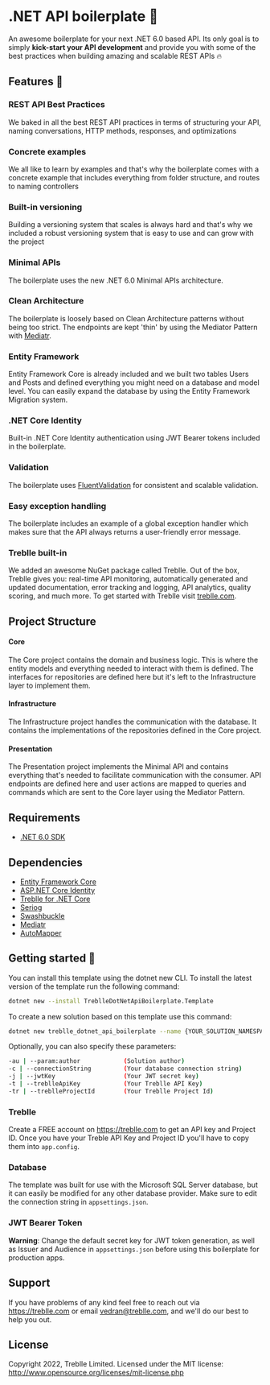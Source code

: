 # .NET API boilerplate 🚀

An awesome boilerplate for your next .NET 6.0 based API. Its only goal is to simply **kick-start your API development** and provide you with some of the best practices when building amazing and scalable REST APIs 🔥

## Features 🍭

### REST API Best Practices
We baked in all the best REST API practices in terms of structuring your API, naming conversations, HTTP methods, responses, and optimizations
	
### Concrete examples
We all like to learn by examples and that's why  the boilerplate comes with a concrete example that includes everything from folder structure, and routes to naming controllers

### Built-in versioning
Building a versioning system that scales is always hard and that's why we included a robust versioning system that is easy to use and can grow with the project</dd>

### Minimal APIs
The boilerplate uses the new .NET 6.0 Minimal APIs architecture.

### Clean Architecture
The boilerplate is loosely based on Clean Architecture patterns without being too strict. The endpoints are kept 'thin' by using the Mediator Pattern with [Mediatr](https://github.com/jbogard/MediatR).

### Entity Framework
Entity Framework Core is already included and we built two tables Users and Posts and defined everything you might need on a database and model level. You can easily expand the database by using the Entity Framework Migration system.

### .NET Core Identity
Built-in .NET Core Identity authentication using JWT Bearer tokens included in the boilerplate.

### Validation
The boilerplate uses [FluentValidation](https://github.com/FluentValidation/FluentValidation) for consistent and scalable validation.

### Easy exception handling
The boilerplate includes an example of a global exception handler which makes sure that the API always returns a user-friendly error message.

### Treblle built-in
We added an awesome NuGet package called Treblle. Out of the box, Treblle gives you: real-time API monitoring, automatically generated and updated documentation, error tracking and logging, API analytics, quality scoring, and much more. To get started with Treblle visit [treblle.com](https://treblle.com).

## Project Structure

#### **Core**
The Core project contains the domain and business logic. This is where the entity models and everything needed to interact with them is defined. The interfaces for repositories are defined here but it's left to the Infrastructure layer to implement them.

#### **Infrastructure**
The Infrastructure project handles the communication with the database. It contains the implementations of the repositories defined in the Core project.

#### **Presentation**
The Presentation project implements the Minimal API and contains everything that's needed to facilitate communication with the consumer. API endpoints are defined here and user actions are mapped to queries and commands which are sent to the Core layer using the Mediator Pattern.


## Requirements
* [.NET 6.0 SDK](https://dotnet.microsoft.com/en-us/download/dotnet/6.0)

## Dependencies

- [Entity Framework Core](https://github.com/dotnet/efcore)
- [ASP.NET Core Identity](https://github.com/dotnet/aspnetcore/tree/main/src/Identity)
- [Treblle for .NET Core](https://github.com/Treblle/treblle-net-core)
- [Seriog](https://github.com/serilog/serilog)
- [Swashbuckle](https://github.com/domaindrivendev/Swashbuckle.AspNetCore)
- [Mediatr](https://github.com/jbogard/MediatR)
- [AutoMapper](https://github.com/AutoMapper/AutoMapper)

## Getting started 🚀

You can install this template using the dotnet new CLI. To install the latest version of the template run the following command:
```bash
dotnet new --install TreblleDotNetApiBoilerplate.Template
```

To create a new solution based on this template use this command:
```bash
dotnet new treblle_dotnet_api_boilerplate --name {YOUR_SOLUTION_NAMESPACE}
```

Optionally, you can also specify these parameters:
```bash
-au | --param:author            (Solution author)
-c | --connectionString         (Your database connection string)
-j | --jwtKey                   (Your JWT secret key)
-t | --treblleApiKey            (Your Treblle API Key)
-tr | --treblleProjectId        (Your Treblle Project Id)
```

### Treblle

Create a FREE account on https://treblle.com to get an API key and Project ID.
Once you have your Treble API Key and Project ID you'll have to copy them into ```app.config```.

### Database

The template was built for use with the Microsoft SQL Server database, but it can easily be modified for any other database provider.
Make sure to edit the connection string in ```appsettings.json```.

### JWT Bearer Token

**Warning**: Change the default secret key for JWT token generation, as well as Issuer and Audience in ```appsettings.json``` before using this boilerplate for production apps.

## Support

If you have problems of any kind feel free to reach out via <https://treblle.com> or email vedran@treblle.com, and we'll
do our best to help you out.

## License

Copyright 2022, Treblle Limited. Licensed under the MIT license:
http://www.opensource.org/licenses/mit-license.php